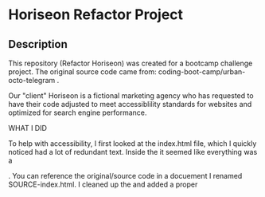 # Horiseon Refactor Project

## Description

This repository (Refactor Horiseon) was created for a bootcamp challenge project. The original source code came from: coding-boot-camp/urban-octo-telegram . 

Our "client" Horiseon is a fictional marketing agency who has requested to have their code adjusted to meet accessiblility standards for websites and optimized for search engine performance.

WHAT I DID

To help with accessibility, I first looked at the index.html file, which I quickly noticed had a lot of redundant text. Inside the <body> it seemed like everything was a <div>. You can reference the original/source code in a docuement I renamed SOURCE-index.html. I cleaned up the <head> and added a proper <title> which tells the user where they are, the "Home [page] - Horiseon" visable in the browser tab.

Within newly named <header> section, I noticed a <span> element within the <h1> element, which I removed ( .seo {} was also removed from the CSS). I have yet to discuss with the client what their intent was, but my concern was that any screen readers trying to introduce the <h1> element to their reader/user may get caught up within the styling of the word. However, if the client prefers I can revert it to the previous style using the span element to seperate out SEO from HoriSEOn.
  
To help with readability of the index.html file, I added <!-- Comments --> to delineate sections and their purpose within the document.

I added <nav> elements which seemed a better description for screen readers and backend web users than simply <div> within the <header> section.
  
Header elements were renamed within the CSS document. Since there were no class attributes for header, we did not need .header {}. Subsequent .header {} styles were renamed to header {}. 

<div class="hero"> was renamed <section class="hero"> and moved to its own line.
  
After the header and hero section, the mockup had two clear columnns -- previously named <div class="content"> and <div class="benefits">; these were changed to <section class="conetnt"> and <section class="benefits"> for improved html semantics.
 
I tested all the <nav> <a> links and not all of them worked, so I changed <div class="search-engine-optimization" to <div id="search-engine-optimization"> activating the hyperlink <a href="#search-engine-optimization"> Search Engine Optimization </a> within the <nav> section of the <header>.




  
MY APPROACH:

I knew I needed to clean up the index.html and the style.css sheets, but I didn't want to lose the original source code, so I copied each document and kept the SOURCE copy as a reference point. Anytime I got stuck or wanted to compare versions within my browser, I opened the code to live server. Often before comitting changes within the new index.html or style.css documents, I would use Chrome DevTools to "play in the sandbox" so to speak.


IMPLIMENTATION:

I used a top-down approach with the .html sheet and did the same with the .css. Any time I made a change to either document I checked to see how it affected the function and appearance on the browser. Cleaning up meant adding comments, improving html semantics, and reducing redundant css. When my finished version looked and acted the way the provided mockup did, I moved on to accessibility within the documents, adding alt="" descriptions for relative images.


I LEARNED:

PROBLEMS I SOLVED: 

Positioning of column two was a bit of a pain, but after I made sure that .content {} for column one was set to position: relative; .benefits {} were mostly accurate. I made sure to put .benefits AFTER .content div {} to allow the flow of the CSS to work properly. Stated another way, the hmtl for <section class="content"> came before <section class="benefits"> so I knew CSS needed to follow this model too.
  
HOW I IMPROVED CODE LAYOUT AND PERFORMANCE:

My style.css sheet is now only 148 lines long, whereas the source-style.css sheet was 200.

I wanted to clean up the appearance of the second column ("benefits"), so I adjusted the padding which affected the bottom margin of the content box within the <section class="benefits"> allowing the column to align with the appearance of the . content div {} elements or <section class="content">.

LINK TO APPLICATION:

You can see the site by visiting https://crosenfrisk.github.io/horiseon/


## Installation

This is a landing page, so nothing you need to install.


## Usage




## Credits

<!-- List your collaborators, if any, with links to their GitHub profiles.

If you used any third-party assets that require attribution, list the creators with links to their primary web presence in this section.

If you followed tutorials, include links to those here as well. -->


## License

<!-- The last section of a good README is a license. This lets other developers know what they can and cannot do with your project. If you need help choosing a license, use [https://choosealicense.com/](https://choosealicense.com/) -->


---

🏆 The sections listed above are the minimum for a high-quality README, but your project will ultimately determine the content of this document. You might also want to consider adding the following sections.

## Badges

![badmath](https://img.shields.io/github/languages/top/nielsenjared/badmath)

Badges aren't _necessary_, per se, but they demonstrate street cred. Badges let other developers know that you know what you're doing. Check out the badges hosted by [shields.io](https://shields.io/). You may not understand what they all represent now, but you will in time.

## Features

If your project has a lot of features, consider adding a heading called "Features" and list them there.

## Contributing

If you created an application or package and would like other developers to contribute it, you will want to add guidelines for how to do so. The [Contributor Covenant](https://www.contributor-covenant.org/) is an industry standard, but you can always write your own.

## Tests

Go the extra mile and write tests for your application. Then provide examples on how to run them.

---
© 2021 Trilogy Education Services, LLC, a 2U, Inc. brand. Confidential and Proprietary. All Rights Reserved. -->

<!-- # 01 HTML, CSS, and Git: Code Refactor

One of the most common tasks for front-end and junior developers is to take existing code and refactor it to either meet a certain set of standards or implement a new technology. Web accessibility is an increasingly important consideration for businesses, ensuring that people with disabilities and/or socio-economic restrictions have access to their website. Accessible websites are better optimized for search engines, and help companies avoid litigation.

For this week's Challenge, your task is to refactor an existing webpage to make it accessible and to improve SEO. It's important to follow the Scout Rule when working with an existing codebase: Always leave the code a little cleaner than you found it. 

To impress the imaginary client for this Challenge, you should go the extra mile and improve their codebase for long-term sustainability. Ensure that all links are functioning correctly and clean up the CSS to make it more efficient, such as by consolidating CSS selectors and properties, organizing them to follow the semantic structure of the HTML elements, and including comments before each element or section of the page.

Remember when working with a client, it is essential to read the acceptance criteria for guidance and clarity on what the client expects, especially when asked to make a judgment call, such as when an icon needs an accessible alt tag and when it is okay to leave it blank. 

To successfully complete this week's Challenge, all acceptance criteria must be fully addressed!

## User Story

```
AS A marketing agency
I WANT a codebase that follows accessibility standards
SO THAT our site is optimized for search engines
```

## Acceptance Criteria

```
GIVEN a webpage that meets accessibility standards
WHEN I view the source code
THEN I find semantic HTML elements
WHEN I view the structure of the HTML elements
THEN I find that the elements follow a logical structure independent of styling and positioning
WHEN I view the icon and image elements
THEN I find accessible alt attributes
WHEN I view the heading attributes
THEN I find that they fall in sequential order
WHEN I view the title element
THEN I find a concise, descriptive title
```

## Review

<!-- You are required to submit the following for review:

* The URL of the deployed application.

* The URL of the GitHub repository. Give the repository a unique name and include a professional README describing the project.

- - -
© 2021 Trilogy Education Services, LLC, a 2U, Inc. brand. Confidential and Proprietary. All Rights Reserved. -->
